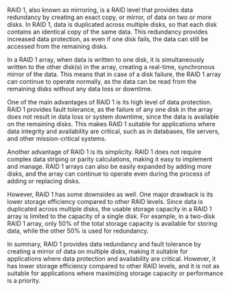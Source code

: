 RAID 1, also known as mirroring, is a RAID level that provides data redundancy by creating an exact copy, or mirror, of data on two or more disks. In RAID 1, data is duplicated across multiple disks, so that each disk contains an identical copy of the same data. This redundancy provides increased data protection, as even if one disk fails, the data can still be accessed from the remaining disks.

In a RAID 1 array, when data is written to one disk, it is simultaneously written to the other disk(s) in the array, creating a real-time, synchronous mirror of the data. This means that in case of a disk failure, the RAID 1 array can continue to operate normally, as the data can be read from the remaining disks without any data loss or downtime.

One of the main advantages of RAID 1 is its high level of data protection. RAID 1 provides fault tolerance, as the failure of any one disk in the array does not result in data loss or system downtime, since the data is available on the remaining disks. This makes RAID 1 suitable for applications where data integrity and availability are critical, such as in databases, file servers, and other mission-critical systems.

Another advantage of RAID 1 is its simplicity. RAID 1 does not require complex data striping or parity calculations, making it easy to implement and manage. RAID 1 arrays can also be easily expanded by adding more disks, and the array can continue to operate even during the process of adding or replacing disks.

However, RAID 1 has some downsides as well. One major drawback is its lower storage efficiency compared to other RAID levels. Since data is duplicated across multiple disks, the usable storage capacity in a RAID 1 array is limited to the capacity of a single disk. For example, in a two-disk RAID 1 array, only 50% of the total storage capacity is available for storing data, while the other 50% is used for redundancy.

In summary, RAID 1 provides data redundancy and fault tolerance by creating a mirror of data on multiple disks, making it suitable for applications where data protection and availability are critical. However, it has lower storage efficiency compared to other RAID levels, and it is not as suitable for applications where maximizing storage capacity or performance is a priority.